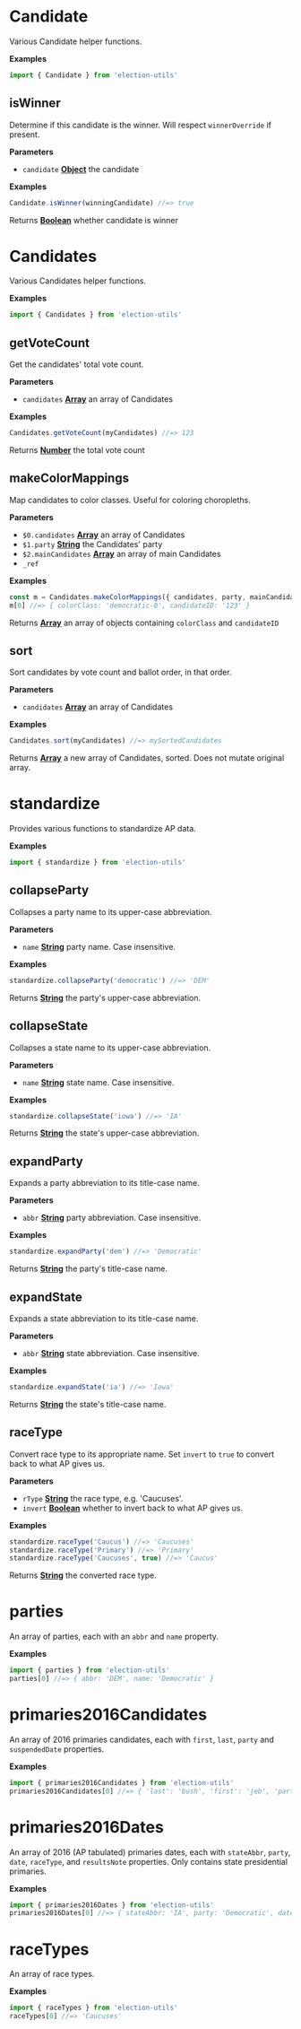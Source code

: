 # Candidate

Various Candidate helper functions.

**Examples**

```javascript
import { Candidate } from 'election-utils'
```

## isWinner

Determine if this candidate is the winner.
Will respect `winnerOverride` if present.

**Parameters**

-   `candidate` **[Object](https://developer.mozilla.org/en-US/docs/Web/JavaScript/Reference/Global_Objects/Object)** the candidate

**Examples**

```javascript
Candidate.isWinner(winningCandidate) //=> true
```

Returns **[Boolean](https://developer.mozilla.org/en-US/docs/Web/JavaScript/Reference/Global_Objects/Boolean)** whether candidate is winner

# Candidates

Various Candidates helper functions.

**Examples**

```javascript
import { Candidates } from 'election-utils'
```

## getVoteCount

Get the candidates' total vote count.

**Parameters**

-   `candidates` **[Array](https://developer.mozilla.org/en-US/docs/Web/JavaScript/Reference/Global_Objects/Array)** an array of Candidates

**Examples**

```javascript
Candidates.getVoteCount(myCandidates) //=> 123
```

Returns **[Number](https://developer.mozilla.org/en-US/docs/Web/JavaScript/Reference/Global_Objects/Number)** the total vote count

## makeColorMappings

Map candidates to color classes.
Useful for coloring choropleths.

**Parameters**

-   `$0.candidates` **[Array](https://developer.mozilla.org/en-US/docs/Web/JavaScript/Reference/Global_Objects/Array)** an array of Candidates
-   `$1.party` **[String](https://developer.mozilla.org/en-US/docs/Web/JavaScript/Reference/Global_Objects/String)** the Candidates' party
-   `$2.mainCandidates` **[Array](https://developer.mozilla.org/en-US/docs/Web/JavaScript/Reference/Global_Objects/Array)** an array of main Candidates
-   `_ref`  

**Examples**

```javascript
const m = Candidates.makeColorMappings({ candidates, party, mainCandidates })
m[0] //=> { colorClass: 'democratic-0', candidateID: '123' }
```

Returns **[Array](https://developer.mozilla.org/en-US/docs/Web/JavaScript/Reference/Global_Objects/Array)** an array of objects containing `colorClass` and `candidateID`

## sort

Sort candidates by vote count and ballot order, in that order.

**Parameters**

-   `candidates` **[Array](https://developer.mozilla.org/en-US/docs/Web/JavaScript/Reference/Global_Objects/Array)** an array of Candidates

**Examples**

```javascript
Candidates.sort(myCandidates) //=> mySortedCandidates
```

Returns **[Array](https://developer.mozilla.org/en-US/docs/Web/JavaScript/Reference/Global_Objects/Array)** a new array of Candidates, sorted. Does not mutate original array.

# standardize

Provides various functions to standardize AP data.

**Examples**

```javascript
import { standardize } from 'election-utils'
```

## collapseParty

Collapses a party name to its upper-case abbreviation.

**Parameters**

-   `name` **[String](https://developer.mozilla.org/en-US/docs/Web/JavaScript/Reference/Global_Objects/String)** party name. Case insensitive.

**Examples**

```javascript
standardize.collapseParty('democratic') //=> 'DEM'
```

Returns **[String](https://developer.mozilla.org/en-US/docs/Web/JavaScript/Reference/Global_Objects/String)** the party's upper-case abbreviation.

## collapseState

Collapses a state name to its upper-case abbreviation.

**Parameters**

-   `name` **[String](https://developer.mozilla.org/en-US/docs/Web/JavaScript/Reference/Global_Objects/String)** state name. Case insensitive.

**Examples**

```javascript
standardize.collapseState('iowa') //=> 'IA'
```

Returns **[String](https://developer.mozilla.org/en-US/docs/Web/JavaScript/Reference/Global_Objects/String)** the state's upper-case abbreviation.

## expandParty

Expands a party abbreviation to its title-case name.

**Parameters**

-   `abbr` **[String](https://developer.mozilla.org/en-US/docs/Web/JavaScript/Reference/Global_Objects/String)** party abbreviation. Case insensitive.

**Examples**

```javascript
standardize.expandParty('dem') //=> 'Democratic'
```

Returns **[String](https://developer.mozilla.org/en-US/docs/Web/JavaScript/Reference/Global_Objects/String)** the party's title-case name.

## expandState

Expands a state abbreviation to its title-case name.

**Parameters**

-   `abbr` **[String](https://developer.mozilla.org/en-US/docs/Web/JavaScript/Reference/Global_Objects/String)** state abbreviation. Case insensitive.

**Examples**

```javascript
standardize.expandState('ia') //=> 'Iowa'
```

Returns **[String](https://developer.mozilla.org/en-US/docs/Web/JavaScript/Reference/Global_Objects/String)** the state's title-case name.

## raceType

Convert race type to its appropriate name.
Set `invert` to `true` to convert back to what AP gives us.

**Parameters**

-   `rType` **[String](https://developer.mozilla.org/en-US/docs/Web/JavaScript/Reference/Global_Objects/String)** the race type, e.g. 'Caucuses'.
-   `invert` **[Boolean](https://developer.mozilla.org/en-US/docs/Web/JavaScript/Reference/Global_Objects/Boolean)** whether to invert back to what AP gives us.

**Examples**

```javascript
standardize.raceType('Caucus') //=> 'Caucuses'
standardize.raceType('Primary') //=> 'Primary'
standardize.raceType('Caucuses', true) //=> 'Caucus'
```

Returns **[String](https://developer.mozilla.org/en-US/docs/Web/JavaScript/Reference/Global_Objects/String)** the converted race type.

# parties

An array of parties, each with an `abbr` and `name` property.

**Examples**

```javascript
import { parties } from 'election-utils'
parties[0] //=> { abbr: 'DEM', name: 'Democratic' }
```

# primaries2016Candidates

An array of 2016 primaries candidates, each with `first`, `last`, `party` and `suspendedDate` properties.

**Examples**

```javascript
import { primaries2016Candidates } from 'election-utils'
primaries2016Candidates[0] //=> { 'last': 'bush', 'first': 'jeb', 'party': 'republican' ...}
```

# primaries2016Dates

An array of 2016 (AP tabulated) primaries dates, each with `stateAbbr`, `party`, `date`, `raceType`, and `resultsNote` properties.
Only contains state presidential primaries.

**Examples**

```javascript
import { primaries2016Dates } from 'election-utils'
primaries2016Dates[0] //=> { stateAbbr: 'IA', party: 'Democratic', date: '2016-02-01', ... }
```

# raceTypes

An array of race types.

**Examples**

```javascript
import { raceTypes } from 'election-utils'
raceTypes[0] //=> 'Caucuses'
```
